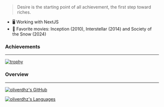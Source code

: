 > Desire is the starting point of all achievement, the first step toward riches.

- 🖥️ Working with NextJS
- 🎥 Favorite movies: Inception (2010), Interstellar (2014) and Society of the Snow (2024)

### Achievements
---

[![trophy](https://github-profile-trophy.vercel.app/?username=jg0328&title=MultiLanguage,Repositories,Commits&theme=dracula&margin-w=10)](https://github.com/ryo-ma/github-profile-trophy)

### Overview
---

[![oliverdhz's GitHub](https://github-readme-stats-hazel-omega-60.vercel.app/api?username=oliverdhz&custom_title=My%20Activity&include_all_commits=true&count_private=true&show_icons=true&theme=dracula&hide=prs,contribs,issues)](https://github.com/anuraghazra/github-readme-stats)

[![oliverdhz's Languages](https://github-readme-stats-hazel-omega-60.vercel.app/api/top-langs/?username=oliverdhz&layout=compact&custom_title=My%20Top%2010&langs_count=10&theme=dracula)](https://github.com/anuraghazra/github-readme-stats)
